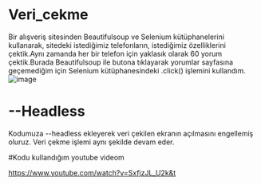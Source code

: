 # Veri_cekme


Bir alışveriş sitesinden Beautifulsoup ve Selenium kütüphanelerini kullanarak, sitedeki istediğimiz telefonların, istediğimiz özelliklerini çektik.Aynı zamanda her bir telefon için yaklasık olarak 60 yorum çektik.Burada Beautifulsoup ile butona tıklayarak yorumlar sayfasına geçemediğim için Selenium kütüphanesindeki .click() işlemini kullandım.
![image](https://user-images.githubusercontent.com/75432070/115991909-7be1a500-a5d3-11eb-9090-3e60c4a67cd2.png)

# --Headless
Kodumuza --headless ekleyerek veri çekilen ekranın açılmasını engellemiş oluruz. Veri çekme işlemi aynı şekilde devam eder.

#Kodu kullandığım youtube videom

https://www.youtube.com/watch?v=SxfjzJL_U2k&t

